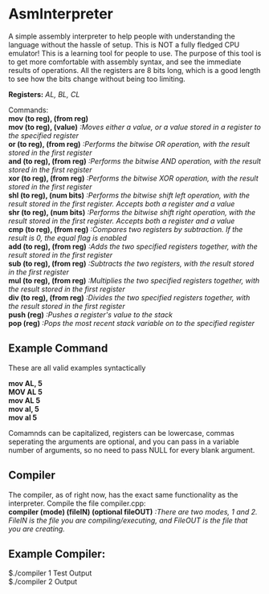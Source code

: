 # AsmInterpreter
A simple assembly interpreter to help people with understanding the language without the hassle of setup.
This is NOT a fully fledged CPU emulator! This is a learning tool for people to use. The purpose of this tool
is to get more comfortable with assembly syntax, and see the immediate results of operations. All the 
registers are 8 bits long, which is a good length to see how the bits change without being too limiting.

**Registers:** *AL, BL, CL*  

Commands:  
**mov   (to reg), (from reg)**  
**mov   (to reg), (value)**       *:Moves either a value, or a value stored in a register to the specified register*  
**or    (to reg), (from reg)**    *:Performs the bitwise OR operation, with the result stored in the first register*  
**and   (to reg), (from reg)**    *:Performs the bitwise AND operation, with the result stored in the first register*  
**xor   (to reg), (from reg)**    *:Performs the bitwise XOR operation, with the result stored in the first register*  
**shl   (to reg), (num bits)**    *:Performs the bitwise shift left operation, with the result stored in the first register. Accepts both a register and a value*  
**shr   (to reg), (num bits)**    *:Performs the bitwise shift right operation, with the result stored in the first register. Accepts both a register and a value*  
**cmp   (to reg), (from reg)**    *:Compares two registers by subtraction. If the result is 0, the equal flag is enabled*  
**add   (to reg), (from reg)**    *:Adds the two specified registers together, with the result stored in the first register*  
**sub   (to reg), (from reg)**    *:Subtracts the two registers, with the result stored in the first register*  
**mul   (to reg), (from reg)**    *:Multiplies the two specified registers together, with the result stored in the first register*  
**div   (to reg), (from reg)**    *:Divides the two specified registers together, with the result stored in the first register*  
**push  (reg)**        *:Pushes a register's value to the stack*  
**pop   (reg)**        *:Pops the most recent stack variable on to the specified register*  

## Example Command  
These are all valid examples syntactically

**mov AL, 5**  
**MOV AL  5**  
**mov AL  5**  
**mov al, 5**  
**mov al  5**  

Comamnds can be capitalized, registers can be lowercase, commas seperating the arguments are optional, and you can pass in a variable number of arguments, so no need to pass NULL for every blank argument. 

## Compiler  
The compiler, as of right now, has the exact same functionality as the interpreter. Compile the file compiler.cpp:  
**compiler (mode) (fileIN) (optional fileOUT)** *:There are two modes, 1 and 2. FileIN is the file you are compiling/executing, and FileOUT is the file that you are creating.*  

## Example Compiler:
$./compiler 1 Test Output  
$./compiler 2 Output

